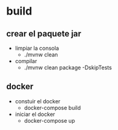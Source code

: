 # build
## crear el paquete jar
- limpiar la consola
  - ./mvnw clean
- compilar
  - ./mvnw clean package -DskipTests
## docker
- constuir el docker
  - docker-compose build
- iniciar el docker
  - docker-compose up